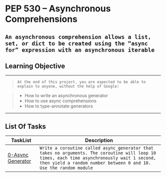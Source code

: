 # PEP 530 – Asynchronous Comprehensions
`An asynchronous comprehension allows a list, set, or dict to be created using the “async for” expression with an asynchronous iterable`
---------------------------------------------------------------------------------------------------------------------------------------
## Learning Objective
--------------------------------------------------------------------------------------------------------------------------------------
> `At the end of this project, you are expected to be able to explain to anyone, without the help of Google:`

> - How to write an asynchronous generator
> - How to use async comprehensions
> - How to type-annotate generators
--------------------------------------------------------------------------------------------------------------------------------------
## List Of Tasks

| TaskList | Description |
| -------- | ----------- |
| [0-Async Generator](https://github.com/sunday4me/alx-backend-python/blob/main/0x02-python_async_comprehension/0-async_generator.py) | `Write a coroutine called async_generator that takes no arguments. The coroutine will loop 10 times, each time asynchronously wait 1 second, then yield a random number between 0 and 10. Use the random module` |
